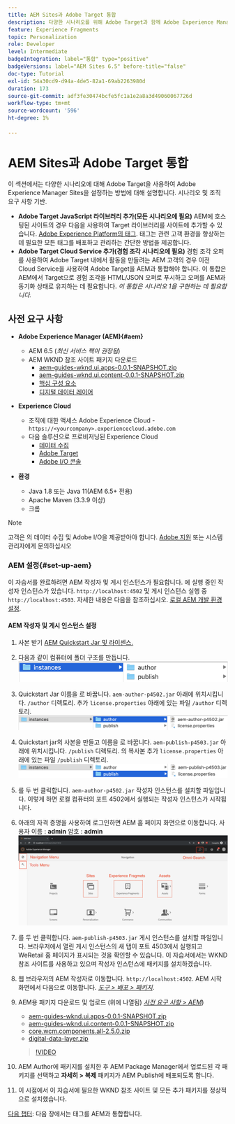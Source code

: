 ```yaml
---
title: AEM Sites과 Adobe Target 통합
description: 다양한 시나리오를 위해 Adobe Target과 함께 Adobe Experience Manager을 설정하는 방법을 다루는 문서입니다.
feature: Experience Fragments
topic: Personalization
role: Developer
level: Intermediate
badgeIntegration: label="통합" type="positive"
badgeVersions: label="AEM Sites 6.5" before-title="false"
doc-type: Tutorial
exl-id: 54a30cd9-d94a-4de5-82a1-69ab2263980d
duration: 173
source-git-commit: adf3fe30474bcfe5fc1a1e2a8a3d49060067726d
workflow-type: tm+mt
source-wordcount: '596'
ht-degree: 1%

---
```


# AEM Sites과 Adobe Target 통합

이 섹션에서는 다양한 시나리오에 대해 Adobe Target을 사용하여 Adobe Experience Manager Sites을 설정하는 방법에 대해 설명합니다. 시나리오 및 조직 요구 사항 기반.

* **Adobe Target JavaScript 라이브러리 추가(모든 시나리오에 필요)**
AEM에 호스팅된 사이트의 경우 다음을 사용하여 Target 라이브러리를 사이트에 추가할 수 있습니다. [Adobe Experience Platform의 태그](https://experienceleague.adobe.com/docs/experience-platform/tags/home.html). 태그는 관련 고객 환경을 향상하는 데 필요한 모든 태그를 배포하고 관리하는 간단한 방법을 제공합니다.
* **Adobe Target Cloud Service 추가(경험 조각 시나리오에 필요)**
경험 조각 오퍼를 사용하여 Adobe Target 내에서 활동을 만들려는 AEM 고객의 경우 이전 Cloud Service을 사용하여 Adobe Target을 AEM과 통합해야 합니다. 이 통합은 AEM에서 Target으로 경험 조각을 HTML/JSON 오퍼로 푸시하고 오퍼를 AEM과 동기화 상태로 유지하는 데 필요합니다. *이 통합은 시나리오 1을 구현하는 데 필요합니다.*

## 사전 요구 사항

* **Adobe Experience Manager (AEM){#aem}**
   * AEM 6.5 (*최신 서비스 팩이 권장됨*)
   * AEM WKND 참조 사이트 패키지 다운로드
      * [aem-guides-wknd.ui.apps-0.0.1-SNAPSHOT.zip](https://github.com/adobe/aem-guides-wknd/releases/download/archetype-18.1/aem-guides-wknd.ui.apps-0.0.1-SNAPSHOT.zip)
      * [aem-guides-wknd.ui.content-0.0.1-SNAPSHOT.zip](https://github.com/adobe/aem-guides-wknd/releases/download/archetype-18.1/aem-guides-wknd.ui.content-0.0.1-SNAPSHOT.zip)
      * [핵심 구성 요소](https://github.com/adobe/aem-core-wcm-components/releases/download/core.wcm.components.reactor-2.5.0/core.wcm.components.all-2.5.0.zip)
      * [디지털 데이터 레이어](assets/implementation/digital-data-layer.zip)

* **Experience Cloud**
   * 조직에 대한 액세스 Adobe Experience Cloud - `https://<yourcompany>.experiencecloud.adobe.com`
   * 다음 솔루션으로 프로비저닝된 Experience Cloud
      * [데이터 수집](https://experiencecloud.adobe.com)
      * [Adobe Target](https://experiencecloud.adobe.com)
      * [Adobe I/O 콘솔](https://console.adobe.io)

* **환경**
   * Java 1.8 또는 Java 11(AEM 6.5+ 전용)
   * Apache Maven (3.3.9 이상)
   * 크롬

>[!NOTE]
>
> 고객은 의 데이터 수집 및 Adobe I/O을 제공받아야 합니다. [Adobe 지원](https://helpx.adobe.com/kr/contact/enterprise-support.ec.html) 또는 시스템 관리자에게 문의하십시오

### AEM 설정{#set-up-aem}

이 자습서를 완료하려면 AEM 작성자 및 게시 인스턴스가 필요합니다. 에 실행 중인 작성자 인스턴스가 있습니다. `http://localhost:4502` 및 게시 인스턴스 실행 중 `http://localhost:4503`. 자세한 내용은 다음을 참조하십시오. [로컬 AEM 개발 환경 설정](https://helpx.adobe.com/experience-manager/kt/platform-repository/using/local-aem-dev-environment-article-setup.html).

#### AEM 작성자 및 게시 인스턴스 설정

1. 사본 받기 [AEM Quickstart Jar 및 라이센스.](https://helpx.adobe.com/experience-manager/6-5/sites/deploying/using/deploy.html#GettingtheSoftware)
2. 다음과 같이 컴퓨터에 폴더 구조를 만듭니다.
   ![폴더 구조](assets/implementation/aem-setup-1.png)
3. Quickstart Jar 이름을 로 바꿉니다. `aem-author-p4502.jar` 아래에 위치시킵니다. `/author` 디렉토리. 추가 `license.properties` 아래에 있는 파일 `/author` 디렉토리.
   ![AEM 작성자 인스턴스](assets/implementation/aem-setup-author.png)
4. Quickstart jar의 사본을 만들고 이름을 로 바꿉니다. `aem-publish-p4503.jar` 아래에 위치시킵니다. `/publish` 디렉토리. 의 복사본 추가 `license.properties` 아래에 있는 파일 `/publish` 디렉토리.
   ![AEM 게시 인스턴스](assets/implementation/aem-setup-publish.png)
5. 를 두 번 클릭합니다. `aem-author-p4502.jar` 작성자 인스턴스를 설치할 파일입니다. 이렇게 하면 로컬 컴퓨터의 포트 4502에서 실행되는 작성자 인스턴스가 시작됩니다.
6. 아래의 자격 증명을 사용하여 로그인하면 AEM 홈 페이지 화면으로 이동합니다.
사용자 이름 : **admin**
암호 : **admin**
   ![AEM 게시 인스턴스](assets/implementation/aem-author-home-page.png)
7. 를 두 번 클릭합니다. `aem-publish-p4503.jar` 게시 인스턴스를 설치할 파일입니다. 브라우저에서 열린 게시 인스턴스의 새 탭이 포트 4503에서 실행되고 WeRetail 홈 페이지가 표시되는 것을 확인할 수 있습니다. 이 자습서에서는 WKND 참조 사이트를 사용하고 있으며 작성자 인스턴스에 패키지를 설치하겠습니다.
8. 웹 브라우저의 AEM 작성자로 이동합니다. `http://localhost:4502`. AEM 시작 화면에서 다음으로 이동합니다. *[도구 > 배포 > 패키지](http://localhost:4502/crx/packmgr/index.jsp)*.
9. AEM용 패키지 다운로드 및 업로드 (위에 나열됨) *[사전 요구 사항 > AEM](#aem)*)
   * [aem-guides-wknd.ui.apps-0.0.1-SNAPSHOT.zip](https://github.com/adobe/aem-guides-wknd/releases/download/archetype-18.1/aem-guides-wknd.ui.apps-0.0.1-SNAPSHOT.zip)
   * [aem-guides-wknd.ui.content-0.0.1-SNAPSHOT.zip](https://github.com/adobe/aem-guides-wknd/releases/download/archetype-18.1/aem-guides-wknd.ui.content-0.0.1-SNAPSHOT.zip)
   * [core.wcm.components.all-2.5.0.zip](https://github.com/adobe/aem-core-wcm-components/releases/download/core.wcm.components.reactor-2.5.0/core.wcm.components.all-2.5.0.zip)
   * [digital-data-layer.zip](assets/implementation/digital-data-layer.zip)

   >[!VIDEO](https://video.tv.adobe.com/v/28377?quality=12&learn=on)
10. AEM Author에 패키지를 설치한 후 AEM Package Manager에서 업로드된 각 패키지를 선택하고 **자세히 > 복제** 패키지가 AEM Publish에 배포되도록 합니다.
11. 이 시점에서 이 자습서에 필요한 WKND 참조 사이트 및 모든 추가 패키지를 정상적으로 설치했습니다.

[다음 챕터](./using-launch-adobe-io.md): 다음 장에서는 태그를 AEM과 통합합니다.
